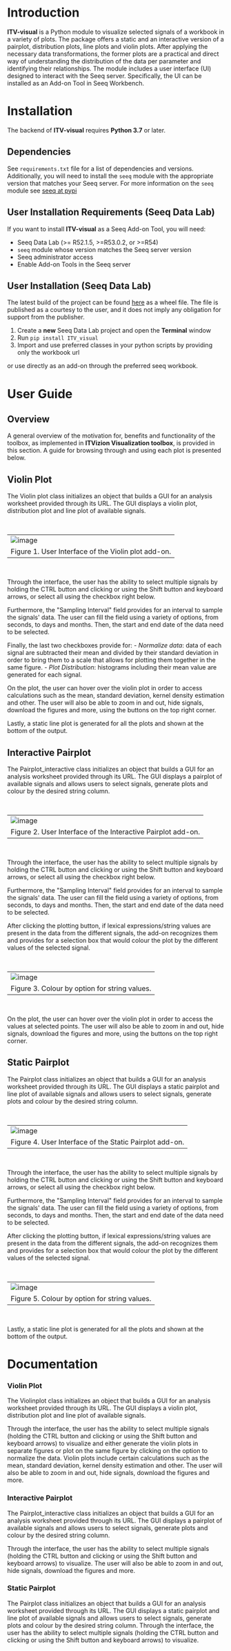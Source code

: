 # Introduction

**ITV-visual** is a Python module to visualize selected signals of a workbook in a variety of plots. The package offers a static and an interactive version of a pairplot, 
distribution plots, line plots and violin plots. After applying the necessary data transformations, the former plots are a practical and direct way of understanding the distribution of the data
per parameter and identifying their relationships. The module includes a user interface (UI) designed to interact with the Seeq server. Specifically, the UI can be installed as an Add-on Tool
in Seeq Workbench.


# Installation

The backend of **ITV-visual** requires **Python 3.7** or later.

## Dependencies

See `requirements.txt` file for a list of
dependencies and versions. Additionally, you will need to install the `seeq` module with the appropriate version that
matches your Seeq server. For more information on the `seeq` module see [seeq at pypi](https://pypi.org/project/seeq/)

## User Installation Requirements (Seeq Data Lab)

If you want to install **ITV-visual** as a Seeq Add-on Tool, you will need:

- Seeq Data Lab (>= R52.1.5, >=R53.0.2, or >=R54)
- `seeq` module whose version matches the Seeq server version
- Seeq administrator access
- Enable Add-on Tools in the Seeq server

## User Installation (Seeq Data Lab)

The latest build of the project can be found [here](https://pypi) as a wheel file. The
file is published as a courtesy to the user, and it does not imply any obligation for support from the publisher.

1. Create a **new** Seeq Data Lab project and open the **Terminal** window
2. Run `pip install ITV_visual`
3. Import and use preferred classes in your python scripts by providing only the workbook url

or use directly as an add-on through the preferred seeq workbook.


# User Guide

## Overview

A general overview of the motivation for, benefits and functionality of the toolbox, as implemented in
**ITVizion Visualization toolbox**, is provided in this section. A guide for browsing through and using each plot is presented below.

## Violin Plot


The Violin plot class initializes an object that builds a GUI for an analysis worksheet provided through its URL. The GUI displays a violin plot, distribution plot and line plot of available signals.

<br>
<table border="0">
 <tr>
    <td><img alt="image" src="docs/_static/violin_plot_ui.png"></td>
 </tr>
 <tr>
    <td>Figure 1. User Interface of the Violin plot add-on.</td>
 </tr>
</table>
<br>

Through the interface, the user has the ability to select multiple signals by holding the CTRL button and clicking or using the Shift button and keyboard arrows, or select all using the checkbox right below. 

Furthermore, the "Sampling Interval" field provides for an interval to sample the signals' data. The user can fill the field using a variety of options, from seconds, to days and months. Then, the start and end date of the data need to be selected.

Finally, the last two checkboxes provide for:
    - *Normalize data*: data of each signal are subtracted their mean and divided by their standard deviation in order to bring them to a scale that allows for plotting them together in the same figure.
    - *Plot Distribution*: histograms including their mean value are generated for each signal.

On the plot, the user can hover over the violin plot in order to access calculations such as the mean, standard deviation, kernel density estimation and other. The user will also be able to zoom in and out, hide signals, download the figures and more, using the buttons on the top right corner.

Lastly, a static line plot is generated for all the plots and shown at the bottom of the output.


## Interactive Pairplot


The Pairplot_interactive class initializes an object that builds a GUI for an analysis worksheet provided through its URL. The GUI displays a pairplot of available signals and allows users to select signals, generate plots and colour by the desired string column. 

<br>
<table border="0">
 <tr>
    <td><img alt="image" src="docs/_static/pair_plot_ui.png"></td>
 </tr>
 <tr>
    <td>Figure 2. User Interface of the Interactive Pairplot add-on.</td>
 </tr>
</table>
<br>

Through the interface, the user has the ability to select multiple signals by holding the CTRL button and clicking or using the Shift button and keyboard arrows, or select all using the checkbox right below. 

Furthermore, the "Sampling Interval" field provides for an interval to sample the signals' data. The user can fill the field using a variety of options, from seconds, to days and months. Then, the start and end date of the data need to be selected.

After clicking the plotting button, if lexical expressions/string values are present in the data from the different signals, the add-on recognizes them and provides for a selection box that would colour the plot by the different values of the selected signal.

<br>
<table border="0">
 <tr>
    <td><img alt="image" src="docs/_static/pair_plot_colour_by.png"></td>
 </tr>
 <tr>
    <td>Figure 3. Colour by option for string values.</td>
 </tr>
</table>
<br>

On the plot, the user can hover over the violin plot in order to access the values at selected points. The user will also be able to zoom in and out, hide signals, download the figures and more, using the buttons on the top right corner.


## Static Pairplot


The Pairplot class initializes an object that builds a GUI for an analysis worksheet provided through its URL. The GUI displays a static pairplot and line plot of available signals and allows users to select signals, generate plots and colour by the desired string column.


<br>
<table border="0">
 <tr>
    <td><img alt="image" src="docs/_static/static_pair_plot_ui.png"></td>
 </tr>
 <tr>
    <td>Figure 4. User Interface of the Static Pairplot add-on.</td>
 </tr>
</table>
<br>



Through the interface, the user has the ability to select multiple signals by holding the CTRL button and clicking or using the Shift button and keyboard arrows, or select all using the checkbox right below. 

Furthermore, the "Sampling Interval" field provides for an interval to sample the signals' data. The user can fill the field using a variety of options, from seconds, to days and months. Then, the start and end date of the data need to be selected.



After clicking the plotting button, if lexical expressions/string values are present in the data from the different signals, the add-on recognizes them and provides for a selection box that would colour the plot by the different values of the selected signal.

<br>
<table border="0">
 <tr>
    <td><img alt="image" src="docs/_static/pair_plot_colour_by.png"></td>
 </tr>
 <tr>
    <td>Figure 5. Colour by option for string values.</td>
 </tr>
</table>
<br>

Lastly, a static line plot is generated for all the plots and shown at the bottom of the output.

# Documentation

### Violin Plot


The Violinplot class initializes an object that builds a GUI for an analysis worksheet provided through its URL. The GUI displays a violin plot, distribution plot and line plot of available signals.

Through the interface, the user has the ability to select multiple signals (holding the CTRL button and clicking or using the Shift button and keyboard arrows) to visualize and either generate the violin plots in separate figures or plot on the same figure by clicking on the option to normalize the data. Violin plots include certain calculations such as the mean, standard deviation, kernel density estimation and other. The user will also be able to zoom in and out, hide signals, download the figures and more.


### Interactive Pairplot


The Pairplot_interactive class initializes an object that builds a GUI for an analysis worksheet provided through its URL. The GUI displays a pairplot of available signals and allows users to select signals, generate plots and colour by the desired string column. 

Through the interface, the user has the ability to select multiple signals (holding the CTRL button and clicking or using the Shift button and keyboard arrows) to visualize. The user will also be able to zoom in and out, hide signals, download the figures and more.



### Static Pairplot


The Pairplot class initializes an object that builds a GUI for an analysis worksheet provided through its URL. The GUI displays a static pairplot and line plot of available signals and allows users to select signals, generate plots and colour by the desired string column. Through the interface, the user has the ability to select multiple signals (holding the CTRL button and clicking or using the Shift button and keyboard arrows) to visualize.
